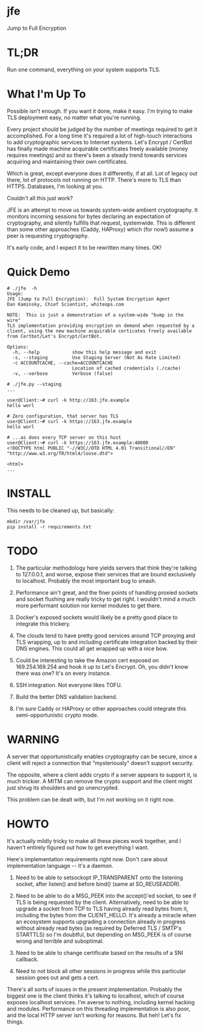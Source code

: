 # jfe
Jump to Full Encryption

# TL;DR

Run one command, everything on your system supports TLS.

# What I'm Up To
Possible isn't enough.  If you want it done, make it easy.  I'm trying to make TLS deployment easy,
no matter what you're running.

Every project should be judged by the number of meetings required to get it accomplished.  For a long
time it's required a lot of high-touch interactions to add cryptographic services to Internet systems.
Let's Encrypt / CertBot has finally made machine acquirable certificates freely available (money
requires meetings) and so there's been a steady trend towards services acquiring and maintaining
their own certificates.

Which is great, except everyone does it differently, if at all.  Lot of legacy out there, lot of
protocols not running on HTTP.  There's more to TLS than HTTPS.  Databases,
I'm looking at you.

Couldn't all this just work?

JFE is an attempt to move us towards system-wide ambient cryptography.  It monitors incoming sessions
for bytes declaring an expectation of cryptography, and silently fulfills that request, systemwide.
This is different than some other approaches (Caddy, HAProxy) which (for now!)
assume a peer is requesting cryptography.

It's early code, and I expect it to be rewritten many times.  OK!

# Quick Demo
    # ./jfe  -h
    Usage: 
    JFE (Jump to Full Encryption):  Full System Encryption Agent
    Dan Kaminsky, Chief Scientist, whiteops.com
    
    NOTE:  This is just a demonstration of a system-wide "bump in the wire"
    TLS implementation providing encryption on demand when requested by a
    client, using the new machine acquirable certicates freely available
    from Certbot/Let's Encrypt/CertBot.
    
    Options:
      -h, --help            show this help message and exit
      -s, --staging         Use Staging Server (Not As Rate Limited)
      -c ACCOUNTCACHE, --cache=ACCOUNTCACHE
                            Location of cached credentials (./cache)
      -v, --verbose         Verbose (false)
    
    # ./jfe.py --staging
    ...
    
    user@Client:~# curl -k http://163.jfe.example
    hello worl
    
    # Zero configuration, that server has TLS
    user@Client:~# curl -k https://163.jfe.example
    hello worl
    
    # ...as does every TCP server on this host
    user@Client:~# curl -k https://163.jfe.example:40000
    <!DOCTYPE html PUBLIC "-//W3C//DTD HTML 4.01 Transitional//EN" "http://www.w3.org/TR/html4/loose.dtd">
    
    <html>
    ...    

# INSTALL
This needs to be cleaned up, but basically:

    mkdir /var/jfe
    pip install -r requirements.txt

# TODO

1) The particular methodology here yields servers that think they're talking
to 127.0.0.1, and worse, expose their services that are bound exclusively
to localhost.  Probably the most important bug to smash.

2) Performance ain't great, and the finer points of handling proxied sockets
and socket flushing are really tricky to get right.  I wouldn't mind a
much more performant solution nor kernel modules to get there.

3) Docker's exposed sockets would likely be a pretty good place
to integrate this trickery.

4) The clouds tend to have pretty good services around TCP proxying
and TLS wrapping, up to and including certificate integration backed
by their DNS engines.  This could all get wrapped up with a nice bow.

5) Could be interesting to take the Amazon cert exposed on 169.254.169.254
and hook it up to Let's Encrypt.  Oh, you didn't know there was one?
It's on every instance.

6) SSH integration.  Not everyone likes TOFU.

7) Build the better DNS validation backend.

8) I'm sure Caddy or HAProxy or other approaches could integrate this
semi-opportunistic crypto mode.

# WARNING

A server that opportunistically enables cryptography can be secure,
since a client will reject a connection that "mysteriously" doesn't
support security.

The opposite, where a client adds crypto if a server appears to support
it, is much trickier.  A MITM can remove the crypto support and the client
might just shrug its shoulders and go unencrypted.

This problem can be dealt with, but I'm not working on it right now.

# HOWTO
It's actually mildly tricky to make all these pieces work together,
and I haven't entirely figured out how to get everything I want.

Here's implementation requirements right now.  Don't care about
implementation language -- it's a daemon.

1) Need to be able to setsockopt IP_TRANSPARENT onto the listening
socket, after listen() and before bind() (same at SO_REUSEADDR).

2) Need to be able to do a MSG_PEEK into the accept()'ed socket,
to see if TLS is being requested by the client.  Alternatively, need
to be able to upgrade a socket from TCP to TLS having already read
bytes from it, including the bytes from the CLIENT_HELLO.  It's already
a miracle when an ecosystem supports upgrading a connection already in
progress without already read bytes (as required by Deferred TLS / SMTP's
STARTTLS) so I'm doubtful, but depending on MSG_PEEK is of course
wrong and terrible and suboptimal.

3) Need to be able to change certificate based on the results of a
SNI callback.

4) Need to not block all other sessions in progress while this particular
session goes out and gets a cert.

There's all sorts of issues in the present implementation.  Probably the
biggest one is the client thinks it's talking to localhost, which of course
exposes localhost services.  I'm averse to nothing, including kernel hacking
and modules.  Performance on this threading implementation is also poor,
and the local HTTP server isn't working for reasons.  But heh!  Let's fix things.
